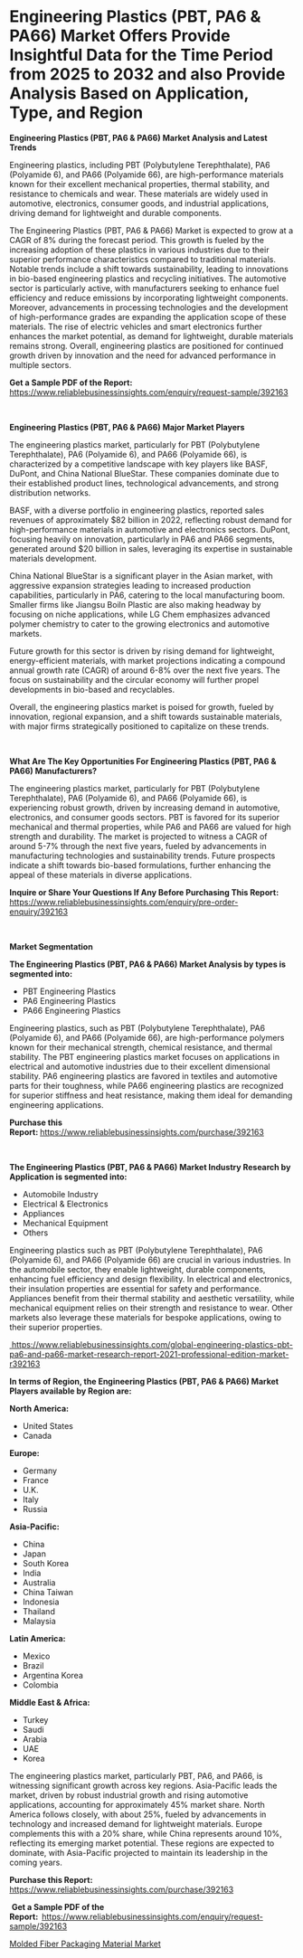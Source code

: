 <p><h1>Engineering Plastics (PBT, PA6 & PA66) Market Offers Provide Insightful Data for the Time Period from 2025 to 2032 and also Provide Analysis Based on Application, Type, and Region</h1></p><p><strong>Engineering Plastics (PBT, PA6 & PA66) Market Analysis and Latest Trends</strong></p>
<p><p>Engineering plastics, including PBT (Polybutylene Terephthalate), PA6 (Polyamide 6), and PA66 (Polyamide 66), are high-performance materials known for their excellent mechanical properties, thermal stability, and resistance to chemicals and wear. These materials are widely used in automotive, electronics, consumer goods, and industrial applications, driving demand for lightweight and durable components.</p><p>The Engineering Plastics (PBT, PA6 & PA66) Market is expected to grow at a CAGR of 8% during the forecast period. This growth is fueled by the increasing adoption of these plastics in various industries due to their superior performance characteristics compared to traditional materials. Notable trends include a shift towards sustainability, leading to innovations in bio-based engineering plastics and recycling initiatives. The automotive sector is particularly active, with manufacturers seeking to enhance fuel efficiency and reduce emissions by incorporating lightweight components. Moreover, advancements in processing technologies and the development of high-performance grades are expanding the application scope of these materials. The rise of electric vehicles and smart electronics further enhances the market potential, as demand for lightweight, durable materials remains strong. Overall, engineering plastics are positioned for continued growth driven by innovation and the need for advanced performance in multiple sectors.</p></p>
<p><strong>Get a Sample PDF of the Report:&nbsp;</strong> <a href="https://www.reliablebusinessinsights.com/enquiry/request-sample/392163?utm_campaign=3134&utm_medium=2&utm_source=Github&utm_content=ia&utm_term=29032025&utm_id=engineering-plastics-pbt-pa6-pa66">https://www.reliablebusinessinsights.com/enquiry/request-sample/392163</a></p>
<p>&nbsp;</p>
<p><strong>Engineering Plastics (PBT, PA6 & PA66) Major Market Players</strong></p>
<p><p>The engineering plastics market, particularly for PBT (Polybutylene Terephthalate), PA6 (Polyamide 6), and PA66 (Polyamide 66), is characterized by a competitive landscape with key players like BASF, DuPont, and China National BlueStar. These companies dominate due to their established product lines, technological advancements, and strong distribution networks. </p><p>BASF, with a diverse portfolio in engineering plastics, reported sales revenues of approximately $82 billion in 2022, reflecting robust demand for high-performance materials in automotive and electronics sectors. DuPont, focusing heavily on innovation, particularly in PA6 and PA66 segments, generated around $20 billion in sales, leveraging its expertise in sustainable materials development. </p><p>China National BlueStar is a significant player in the Asian market, with aggressive expansion strategies leading to increased production capabilities, particularly in PA6, catering to the local manufacturing boom. Smaller firms like Jiangsu Boiln Plastic are also making headway by focusing on niche applications, while LG Chem emphasizes advanced polymer chemistry to cater to the growing electronics and automotive markets.</p><p>Future growth for this sector is driven by rising demand for lightweight, energy-efficient materials, with market projections indicating a compound annual growth rate (CAGR) of around 6-8% over the next five years. The focus on sustainability and the circular economy will further propel developments in bio-based and recyclables. </p><p>Overall, the engineering plastics market is poised for growth, fueled by innovation, regional expansion, and a shift towards sustainable materials, with major firms strategically positioned to capitalize on these trends.</p></p>
<p>&nbsp;</p>
<p><strong>What Are The Key Opportunities For Engineering Plastics (PBT, PA6 & PA66) Manufacturers?</strong></p>
<p><p>The engineering plastics market, particularly for PBT (Polybutylene Terephthalate), PA6 (Polyamide 6), and PA66 (Polyamide 66), is experiencing robust growth, driven by increasing demand in automotive, electronics, and consumer goods sectors. PBT is favored for its superior mechanical and thermal properties, while PA6 and PA66 are valued for high strength and durability. The market is projected to witness a CAGR of around 5-7% through the next five years, fueled by advancements in manufacturing technologies and sustainability trends. Future prospects indicate a shift towards bio-based formulations, further enhancing the appeal of these materials in diverse applications.</p></p>
<p><strong>Inquire or Share Your Questions If Any Before Purchasing This Report:</strong> <a href="https://www.reliablebusinessinsights.com/enquiry/pre-order-enquiry/392163?utm_campaign=3134&utm_medium=2&utm_source=Github&utm_content=ia&utm_term=29032025&utm_id=engineering-plastics-pbt-pa6-pa66">https://www.reliablebusinessinsights.com/enquiry/pre-order-enquiry/392163</a></p>
<p>&nbsp;</p>
<p><strong>Market Segmentation</strong></p>
<p><strong>The Engineering Plastics (PBT, PA6 & PA66) Market Analysis by types is segmented into:</strong></p>
<p><ul><li>PBT Engineering Plastics</li><li>PA6 Engineering Plastics</li><li>PA66 Engineering Plastics</li></ul></p>
<p><p>Engineering plastics, such as PBT (Polybutylene Terephthalate), PA6 (Polyamide 6), and PA66 (Polyamide 66), are high-performance polymers known for their mechanical strength, chemical resistance, and thermal stability. The PBT engineering plastics market focuses on applications in electrical and automotive industries due to their excellent dimensional stability. PA6 engineering plastics are favored in textiles and automotive parts for their toughness, while PA66 engineering plastics are recognized for superior stiffness and heat resistance, making them ideal for demanding engineering applications.</p></p>
<p><strong>Purchase this Report:&nbsp;</strong><a href="https://www.reliablebusinessinsights.com/purchase/392163?utm_campaign=3134&utm_medium=2&utm_source=Github&utm_content=ia&utm_term=29032025&utm_id=engineering-plastics-pbt-pa6-pa66">https://www.reliablebusinessinsights.com/purchase/392163</a></p>
<p>&nbsp;</p>
<p><strong>The Engineering Plastics (PBT, PA6 & PA66) Market Industry Research by Application is segmented into:</strong></p>
<p><ul><li>Automobile Industry</li><li>Electrical & Electronics</li><li>Appliances</li><li>Mechanical Equipment</li><li>Others</li></ul></p>
<p><p>Engineering plastics such as PBT (Polybutylene Terephthalate), PA6 (Polyamide 6), and PA66 (Polyamide 66) are crucial in various industries. In the automobile sector, they enable lightweight, durable components, enhancing fuel efficiency and design flexibility. In electrical and electronics, their insulation properties are essential for safety and performance. Appliances benefit from their thermal stability and aesthetic versatility, while mechanical equipment relies on their strength and resistance to wear. Other markets also leverage these materials for bespoke applications, owing to their superior properties.</p></p>
<p><a href="https://www.reliablebusinessinsights.com/global-engineering-plastics-pbt-pa6-and-pa66-market-research-report-2021-professional-edition-market-r392163?utm_campaign=3134&utm_medium=2&utm_source=Github&utm_content=ia&utm_term=29032025&utm_id=engineering-plastics-pbt-pa6-pa66">&nbsp;https://www.reliablebusinessinsights.com/global-engineering-plastics-pbt-pa6-and-pa66-market-research-report-2021-professional-edition-market-r392163</a></p>
<p><strong>In terms of Region, the Engineering Plastics (PBT, PA6 & PA66) Market Players available by Region are:</strong></p>
<p>
    <p> <strong> North America: </strong>
        <ul>
            <li>United States</li>
            <li>Canada</li>
        </ul>
        </p> 
    <p> <strong> Europe: </strong>
        <ul>
            <li>Germany</li>
            <li>France</li>
            <li>U.K.</li>
            <li>Italy</li>
            <li>Russia</li>
        </ul>
        </p> 
    <p> <strong> Asia-Pacific: </strong>
        <ul>
            <li>China</li>
            <li>Japan</li>
            <li>South Korea</li>
            <li>India</li>
            <li>Australia</li>
            <li>China Taiwan</li>
            <li>Indonesia</li>
            <li>Thailand</li>
            <li>Malaysia</li>
        </ul>
        </p> 
    <p> <strong> Latin America: </strong>
        <ul>
            <li>Mexico</li>
            <li>Brazil</li>
            <li>Argentina Korea</li>
            <li>Colombia</li>
        </ul>
        </p> 
    <p> <strong> Middle East & Africa: </strong>
        <ul>
            <li>Turkey</li>
            <li>Saudi</li>
            <li>Arabia</li>
            <li>UAE</li>
            <li>Korea</li>
        </ul>
    </p>
    </p>
<p><p>The engineering plastics market, particularly PBT, PA6, and PA66, is witnessing significant growth across key regions. Asia-Pacific leads the market, driven by robust industrial growth and rising automotive applications, accounting for approximately 45% market share. North America follows closely, with about 25%, fueled by advancements in technology and increased demand for lightweight materials. Europe complements this with a 20% share, while China represents around 10%, reflecting its emerging market potential. These regions are expected to dominate, with Asia-Pacific projected to maintain its leadership in the coming years.</p></p>
<p><strong>Purchase this Report: </strong><a href="https://www.reliablebusinessinsights.com/purchase/392163?utm_campaign=3134&utm_medium=2&utm_source=Github&utm_content=ia&utm_term=29032025&utm_id=engineering-plastics-pbt-pa6-pa66">https://www.reliablebusinessinsights.com/purchase/392163</a></p>
<p>&nbsp;<strong>Get a Sample PDF of the Report:&nbsp;&nbsp;</strong><a href="https://www.reliablebusinessinsights.com/enquiry/request-sample/392163?utm_campaign=3134&utm_medium=2&utm_source=Github&utm_content=ia&utm_term=29032025&utm_id=engineering-plastics-pbt-pa6-pa66">https://www.reliablebusinessinsights.com/enquiry/request-sample/392163</a></p>
<p><strong></strong></p>
<p><p><a href="https://github.com/huelarnzeba29/Market-Research-Report-List-1/blob/main/molded-fiber-packaging-material-market.md?utm_campaign=3134&utm_medium=2&utm_source=Github&utm_content=ia&utm_term=29032025&utm_id=engineering-plastics-pbt-pa6-pa66">Molded Fiber Packaging Material Market</a></p></p>
